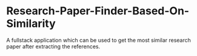 # Research-Paper-Finder-Based-On-Similarity
A fullstack application which can be used to get the most similar research paper after extracting the references.
